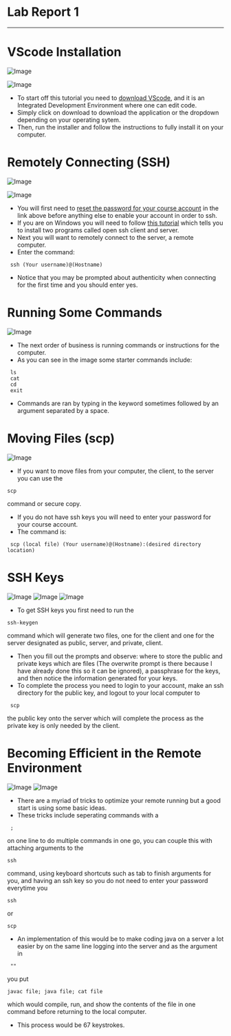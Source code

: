 # Lab Report 1
---
# VScode Installation
![Image](vscode.png)  

![Image](install.png)
* To start off this tutorial you need to [download VScode](https://code.visualstudio.com/), and it is an Integrated Development Environment where one can edit code.
* Simply click on download to download the application or the dropdown depending on your operating sytem.
* Then, run the installer and follow the instructions to fully install it on your computer.
# Remotely Connecting (SSH)
![Image](winSSH.png)  

![Image](ssh.png)
* You will first need to [reset the password for your course account](https://sdacs.ucsd.edu/~icc/index.php) in the link above before anything else to enable your account in order to ssh.
* If you are on Windows you will need to follow [this tutorial](https://docs.microsoft.com/en-us/windows-server/administration/openssh/openssh_install_firstuse) which tells you to install two programs called open ssh client and server.
* Next you will want to remotely connect to the server, a remote computer.
* Enter the command:
```
 ssh (Your username)@(Hostname)
```
* Notice that you may be prompted about authenticity when connecting for the first time and you should enter yes.
# Running Some Commands
![Image](commands.png)
* The next order of business is running commands or instructions for the computer.
* As you can see in the image some starter commands include:
```
 ls
 cat
 cd
 exit
```
* Commands are ran by typing in the keyword sometimes followed by an argument separated by a space.
# Moving Files (scp)
![Image](scp.png)
* If you want to move files from your computer, the client, to the server you can use the 
```
scp
```
 command or secure copy.
* If you do not have ssh keys you will need to enter your password for your course account.
* The command is:
```
 scp (local file) (Your username)@(Hostname):(desired directory location)
```
# SSH Keys
![Image](key.png)
![Image](mkdir.png)
![Image](sshkey.png)
* To get SSH keys you first need to run the 
```
ssh-keygen
```
 command which will generate two files, one for the client and one for the server designated as public, server, and private, client.
* Then you fill out the prompts and observe: where to store the public and private keys which are files (The overwrite prompt is there because I have already done this so it can be ignored), a passphrase for the keys, and then notice the information generated for your keys.
* To complete the process you need to login to your account, make an ssh directory for the public key, and logout to your local computer to
```
 scp
``` 
  the public key onto the server which will complete the process as the private key is only needed by the client.
# Becoming Efficient in the Remote Environment
![Image](mult.png)
![Image](exampleCommand.png)
* There are a myriad of tricks to optimize your remote running but a good start is using some basic ideas.
* These tricks include seperating commands with a
```
 ; 
 ```
on one line to do multiple commands in one go, you can couple this with attaching arguments to the
```
ssh
```
 command, using keyboard shortcuts such as tab to finish arguments for you, and having an ssh key so you do not need to enter your password everytime you
```
ssh
``` 
or 
```
scp
```
* An implementation of this would be to make coding java on a server a lot easier by on the same line logging into the server and as the argument in
```
 "" 
```
you put
```
javac file; java file; cat file
```
 which would compile, run, and show the contents of the file in one command before returning to the local computer.
 * This process would be 67 keystrokes.
